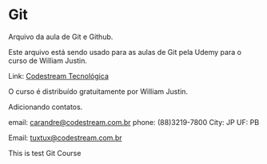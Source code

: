 # Git

Arquivo da aula de Git e Github.

Este arquivo está sendo usado para as aulas de Git pela Udemy para o curso de William Justin.

Link: [Codestream Tecnológica](https://www.codestream.com.br)

O curso é distribuído gratuitamente por William Justin.

Adicionando contatos.

email: carandre@codestream.com.br
phone: (88)3219-7800
City: JP
UF: PB

Email: tuxtux@codestream.com.br

This is test Git Course
